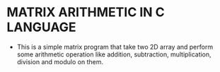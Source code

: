 # MATRIX ARITHMETIC IN C LANGUAGE

- This is a simple matrix program that take two 2D array and perform some arithmetic operation like addition, subtraction, multiplication, division and modulo on them.
